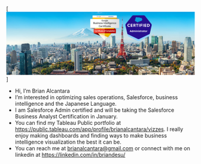 [![Header](Readme_Header.png "Header")]

- Hi, I’m Brian Alcantara
- I’m interested in optimizing sales operations, Salesforce, business intelligence and the Japanese Language.
- I am Salesforce Admin certified and will be taking the Salesforce Business Analyst Certification in January.
- You can find my Tableau Public portfolio at https://public.tableau.com/app/profile/brianalcantara/vizzes. I really enjoy making dashboards and finding ways to make business intelligence visualization the best it can be.
- You can reach me at brianalcantara@gmail.com or connect with me on linkedin at https://linkedin.com/in/briandesu/

<!---
BrianAlcantara/BrianAlcantara is a ✨ special ✨ repository because its `README.md` (this file) appears on your GitHub profile.
You can click the Preview link to take a look at your changes.
--->
